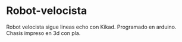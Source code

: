 # Robot-velocista
Robot velocista sigue lineas echo con Kikad.
Programado en arduino.
Chasis impreso en 3d con pla.
